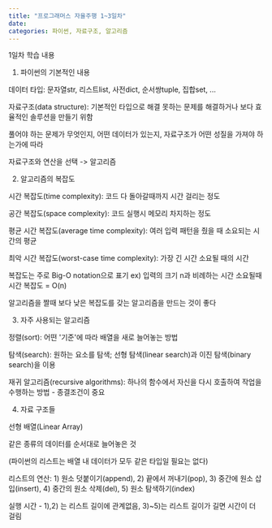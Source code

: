 ```yaml
---
title: "프로그래머스 자율주행 1~3일차"
date:
categories: 파이썬, 자료구조, 알고리즘
---
```


1일차 학습 내용


1. 파이썬의 기본적인 내용

데이터 타입: 문자열str, 리스트list, 사전dict, 순서쌍tuple, 집합set, ...

자료구조(data structure): 기본적인 타입으로 해결 못하는 문제를 해결하거나 보다 효율적인 솔루션을 만들기 위함

풀어야 하는 문제가 무엇인지, 어떤 데이터가 있는지, 자료구조가 어떤 성질을 가져야 하는가에 따라

자료구조와 연산을 선택 -> 알고리즘


2. 알고리즘의 복잡도

시간 복잡도(time complexity): 코드 다 돌아갈때까지 시간 걸리는 정도

공간 복잡도(space complexity): 코드 실행시 메모리 차지하는 정도

평균 시간 복잡도(average time complexity): 여러 입력 패턴을 줬을 때 소요되는 시간의 평균

최악 시간 복잡도(worst-case time complexity): 가장 긴 시간 소요될 때의 시간

복잡도는 주로 Big-O notation으로 표기 ex) 입력의 크기 n과 비례하는 시간 소요될때 시간 복잡도 = O(n)

알고리즘을 짤때 보다 낮은 복잡도를 갖는 알고리즘을 만드는 것이 좋다

3. 자주 사용되는 알고리즘

정렬(sort): 어떤 '기준'에 따라 배열을 새로 늘어놓는 방법

탐색(search): 원하는 요소를 탐색; 선형 탐색(linear search)과 이진 탐색(binary search)을 이용

재귀 알고리즘(recursive algorithms): 하나의 함수에서 자신을 다시 호출하여 작업을 수행하는 방법 - 종결조건이 중요

4. 자료 구조들

선형 배열(Linear Array)

같은 종류의 데이터를 순서대로 늘어놓은 것

(파이썬의 리스트는 배열 내 데이터가 모두 같은 타입일 필요는 없다)

리스트의 연산: 1) 원소 덧붙이기(append), 2) 끝에서 꺼내기(pop), 3) 중간에 원소 삽입(insert), 4) 중간의 원소 삭제(del), 5) 원소 탐색하기(index)

실행 시간 - 1),2) 는 리스트 길이에 관계없음, 3)~5)는 리스트 길이가 길면 시간이 더 걸림






